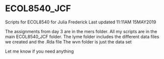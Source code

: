# ECOL8540_JCF
Scripts for ECOL8540 for Julia Frederick
Last updated 11:11AM 15MAY2019

The assignments from day 3 are in the mers folder. 
All my scripts are in the main ECOL8540_JCF folder. 
The lyme folder includes the different data files we created and the .Rda file
The wvn folder is just the data set

Let me know if you need anything
